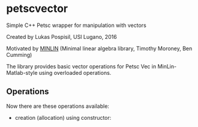 # petscvector

Simple C++ Petsc wrapper for manipulation with vectors

Created by Lukas Pospisil, USI Lugano, 2016

Motivated by [MINLIN](https://github.com/bcumming/minlin) 
(Minimal linear algebra library, Timothy Moroney, Ben Cumming)

The library provides basic vector operations for Petsc Vec in MinLin-Matlab-style using overloaded operations.

## Operations
Now there are these operations available:

- creation (allocation) using constructor:




